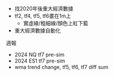 
* 找2020年後重大經濟數據
* tf2, tf4, tf5, tf6畫在1m上
	* 實虛線/粗細線/顏色上紅下藍
* 重大經濟數據自動化

週報
* 2024 NQ tf7 pre-sim
* 2024 ES1 tf7 pre-sim
* wma trend change, tf5, tf6, tf7 diff sum